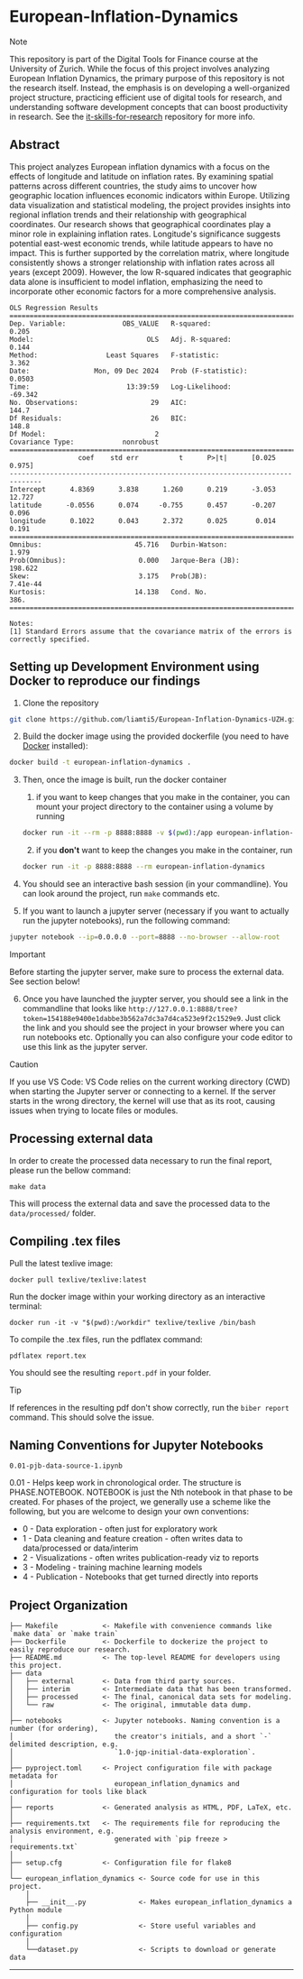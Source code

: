 # European-Inflation-Dynamics
> [!NOTE]  
> This repository is part of the Digital Tools for Finance course at the University of Zurich. 
> While the focus of this project involves analyzing European Inflation Dynamics, the primary purpose of this repository is 
> not the research itself. Instead, the emphasis is on developing a well-organized project structure, practicing efficient use 
> of digital tools for research, and understanding software development concepts that can boost productivity in research. 
> See the [it-skills-for-research](https://github.com/ipozdeev/it-skills-for-research/tree/master?tab=readme-ov-file) repository
> for more info.

## Abstract

This project analyzes European inflation dynamics with a focus on the
effects of longitude and latitude on inflation rates. By examining spatial
patterns across different countries, the study aims to uncover how geographic location influences economic indicators within Europe. Utilizing
data visualization and statistical modeling, the project provides insights
into regional inflation trends and their relationship with geographical coordinates. Our research shows that geographical 
coordinates play a minor role in explaining inflation rates.
Longitude's significance suggests potential east-west economic trends, while latitude appears to have no impact. 
This is further supported by the correlation matrix, where longitude consistently shows a stronger relationship with inflation rates across all years (except 2009). 
However, the low R-squared indicates that geographic data alone is insufficient to model inflation, emphasizing the need to incorporate other economic factors for 
a more comprehensive analysis.

```
OLS Regression Results                            
==============================================================================
Dep. Variable:              OBS_VALUE   R-squared:                       0.205
Model:                            OLS   Adj. R-squared:                  0.144
Method:                 Least Squares   F-statistic:                     3.362
Date:                Mon, 09 Dec 2024   Prob (F-statistic):             0.0503
Time:                        13:39:59   Log-Likelihood:                -69.342
No. Observations:                  29   AIC:                             144.7
Df Residuals:                      26   BIC:                             148.8
Df Model:                           2                                         
Covariance Type:            nonrobust                                         
==============================================================================
                 coef    std err          t      P>|t|      [0.025      0.975]
------------------------------------------------------------------------------
Intercept      4.8369      3.838      1.260      0.219      -3.053      12.727
latitude      -0.0556      0.074     -0.755      0.457      -0.207       0.096
longitude      0.1022      0.043      2.372      0.025       0.014       0.191
==============================================================================
Omnibus:                       45.716   Durbin-Watson:                   1.979
Prob(Omnibus):                  0.000   Jarque-Bera (JB):              198.622
Skew:                           3.175   Prob(JB):                     7.41e-44
Kurtosis:                      14.138   Cond. No.                         386.
==============================================================================

Notes:
[1] Standard Errors assume that the covariance matrix of the errors is correctly specified.
```

##  Setting up Development Environment using Docker to reproduce our findings

1. Clone the repository

```bash
git clone https://github.com/liamti5/European-Inflation-Dynamics-UZH.git
```

2. Build the docker image using the provided dockerfile (you need to have [Docker](https://www.docker.com/products/docker-desktop/) installed):
```bash
docker build -t european-inflation-dynamics .
```

3. Then, once the image is built, run the docker container 
   1. if you want to keep changes that you make in the container, you can mount your project directory to the container using a volume by running
    ```bash
   docker run -it --rm -p 8888:8888 -v $(pwd):/app european-inflation-dynamics
   ```
   
   2. if you **don't** want to keep the changes you make in the container, run 
   ```bash
   docker run -it -p 8888:8888 --rm european-inflation-dynamics
   ```

4. You should see an interactive bash session (in your commandline). You can look around the project, run `make` commands etc.

6. If you want to launch a jupyter server (necessary if you want to actually run the jupyter notebooks), run the following command:
```bash
jupyter notebook --ip=0.0.0.0 --port=8888 --no-browser --allow-root
```
> [!IMPORTANT]  
> Before starting the jupyter server, make sure to process the external data. See section below!


6. Once you have launched the juypter server, you should see a link in the commandline that looks like `http://127.0.0.1:8888/tree?token=154188e9400e1dabbe3b562a7dc3a7d4ca523e9f2c1529e9`. Just click the link and you should see the project in your browser where you can run notebooks etc.
Optionally you can also configure your code editor to use this link as the jupyter server. 
> [!CAUTION]
> If you use VS Code: VS Code relies on the current working directory (CWD) when starting the Jupyter server or connecting to a kernel.
> If the server starts in the wrong directory, the kernel will use that as its root, causing issues when trying to locate files or modules.

## Processing external data

In order to create the processed data necessary to run the final report, please run the bellow command:

`make data`

This will process the external data and save the processed data to the `data/processed/` folder.



## Compiling .tex files

Pull the latest texlive image:

`docker pull texlive/texlive:latest`

Run the docker image within your working directory as an interactive terminal:

`docker run -it -v "$(pwd):/workdir" texlive/texlive /bin/bash`

To compile the .tex files, run the pdflatex command:

`pdflatex report.tex`

You should see the resulting `report.pdf` in your folder. 

> [!TIP]
> If references in the resulting pdf don't show correctly, run the `biber report` command. This should solve the issue. 

## Naming Conventions for Jupyter Notebooks

`0.01-pjb-data-source-1.ipynb`

0.01 - Helps keep work in chronological order. The structure is PHASE.NOTEBOOK. NOTEBOOK is just the Nth notebook in that phase to be created. For phases of the project, we generally use a scheme like the following, but you are welcome to design your own conventions:
- 0 - Data exploration - often just for exploratory work
- 1 - Data cleaning and feature creation - often writes data to data/processed or data/interim
- 2 - Visualizations - often writes publication-ready viz to reports
- 3 - Modeling - training machine learning models
- 4 - Publication - Notebooks that get turned directly into reports

## Project Organization

```
├── Makefile           <- Makefile with convenience commands like `make data` or `make train`
├── Dockerfile         <- Dockerfile to dockerize the project to easily reproduce our research.
├── README.md          <- The top-level README for developers using this project.
├── data
│   ├── external       <- Data from third party sources.
│   ├── interim        <- Intermediate data that has been transformed.
│   ├── processed      <- The final, canonical data sets for modeling.
│   └── raw            <- The original, immutable data dump.
│
├── notebooks          <- Jupyter notebooks. Naming convention is a number (for ordering),
│                         the creator's initials, and a short `-` delimited description, e.g.
│                         `1.0-jqp-initial-data-exploration`.
│
├── pyproject.toml     <- Project configuration file with package metadata for 
│                         european_inflation_dynamics and configuration for tools like black
│
├── reports            <- Generated analysis as HTML, PDF, LaTeX, etc.
│
├── requirements.txt   <- The requirements file for reproducing the analysis environment, e.g.
│                         generated with `pip freeze > requirements.txt`
│
├── setup.cfg          <- Configuration file for flake8
│
└── european_inflation_dynamics <- Source code for use in this project.
    │
    ├── __init__.py             <- Makes european_inflation_dynamics a Python module
    │
    ├── config.py               <- Store useful variables and configuration
    │
    └──dataset.py               <- Scripts to download or generate data
```

--------




